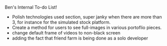 Ben's Internal To-do List!


- Polish technologies used section, super janky when there are more than 3, for instance for the simulated stock platform.
- Create a method for users to see full-images in various portoflio pieces.
- change default frame of videos to non-black screen
- adding the fact that friend farm is being done as a solo developer
